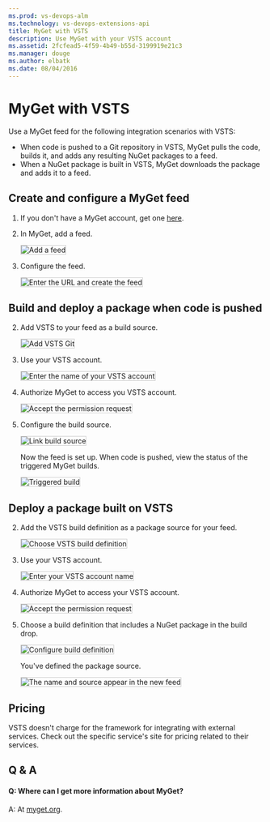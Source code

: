 ```yaml
---
ms.prod: vs-devops-alm
ms.technology: vs-devops-extensions-api
title: MyGet with VSTS
description: Use MyGet with your VSTS account
ms.assetid: 2fcfead5-4f59-4b49-b55d-3199919e21c3
ms.manager: douge
ms.author: elbatk
ms.date: 08/04/2016
---
```


# MyGet with VSTS

Use a MyGet feed for the following integration scenarios with VSTS:

- When code is pushed to a Git repository in VSTS, MyGet pulls the code, builds it, and adds any resulting NuGet packages to a feed. 
- When a NuGet package is built in VSTS, MyGet downloads the package and adds it to a feed.

## Create and configure a MyGet feed

1. If you don't have a MyGet account, get one [here](http://myget.org/).

2. In MyGet, add a feed.

   <img alt="Add a feed" src="./_img/myget/new-feed.png" style="border: 1px solid #CCCCCC" />

3. Configure the feed.

   <img alt="Enter the URL and create the feed" src="./_img/myget/create-feed.png" style="border: 1px solid #CCCCCC" />

## Build and deploy a package when code is pushed

2. Add VSTS to your feed as a build source.

   <img alt="Add VSTS Git" src="./_img/myget/add-build-source.png" style="border: 1px solid #CCCCCC" />

3. Use your VSTS account.

   <img alt="Enter the name of your VSTS account" src="./_img/myget/vso-account.png" style="border: 1px solid #CCCCCC" />

4. Authorize MyGet to access you VSTS account.

   <img alt="Accept the permission request" src="./_img/myget/authorize.png" style="border: 1px solid #CCCCCC" />

5. Configure the build source.

   <img alt="Link build source" src="./_img/myget/link-build-source.png" style="border: 1px solid #CCCCCC" />

    Now the feed is set up. When code is pushed, view the status of the triggered MyGet builds.

    <img alt="Triggered build" src="./_img/myget/triggered-build.png" style="border: 1px solid #CCCCCC" />

## Deploy a package built on VSTS
 
2. Add the VSTS build definition as a package source for your feed.

   <img alt="Choose VSTS build definition" src="./_img/myget/add-package-source.png" style="border: 1px solid #CCCCCC" />

3. Use your VSTS account.

   <img alt="Enter your VSTS account name" src="./_img/myget/vso-account.png" style="border: 1px solid #CCCCCC" />

4. Authorize MyGet to access your VSTS account.

   <img alt="Accept the permission request" src="./_img/myget/authorize.png" style="border: 1px solid #CCCCCC" />

5. Choose a build definition that includes a NuGet package in the build drop.

   <img alt="Configure build definition" src="./_img/myget/configure-build-definition.png" style="border: 1px solid #CCCCCC" />

    You've defined the package source.

    <img alt="The name and source appear in the new feed" src="./_img/myget/completed-feed.png" style="border: 1px solid #CCCCCC" />

## Pricing
VSTS doesn't charge for the framework for integrating with external services. Check out the specific service's site
for pricing related to their services. 

## Q & A

<!-- BEGINSECTION class="m-qanda" -->

#### Q: Where can I get more information about MyGet?

A: At [myget.org](http://www.myget.org/).

<!-- ENDSECTION -->
